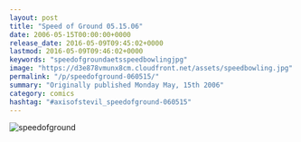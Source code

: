 ```yaml
---
layout: post
title: "Speed of Ground 05.15.06"
date: 2006-05-15T00:00:00+0000
release_date: 2016-05-09T09:45:02+0000
lastmod: 2016-05-09T09:46:02+0000
keywords: "speedofgroundaetsspeedbowlingjpg"
image: "https://d3e878vmunx8cm.cloudfront.net/assets/speedbowling.jpg"
permalink: "/p/speedofground-060515/"
summary: "Originally published Monday May, 15th 2006"
category: comics
hashtag: "#axisofstevil_speedofground-060515"
---
```


![speedofground](https://d3e878vmunx8cm.cloudfront.net/assets/speedbowling.jpg)
